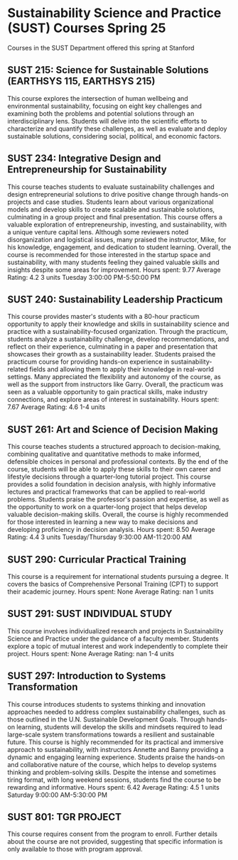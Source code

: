 # Sustainability Science and Practice (SUST) Courses Spring 25 
Courses in the SUST Department offered this spring at Stanford
 ## SUST 215: Science for Sustainable Solutions (EARTHSYS 115, EARTHSYS 215)
This course explores the intersection of human wellbeing and environmental sustainability, focusing on eight key challenges and examining both the problems and potential solutions through an interdisciplinary lens. Students will delve into the scientific efforts to characterize and quantify these challenges, as well as evaluate and deploy sustainable solutions, considering social, political, and economic factors.
## SUST 234: Integrative Design and Entrepreneurship for Sustainability
This course teaches students to evaluate sustainability challenges and design entrepreneurial solutions to drive positive change through hands-on projects and case studies. Students learn about various organizational models and develop skills to create scalable and sustainable solutions, culminating in a group project and final presentation.
This course offers a valuable exploration of entrepreneurship, investing, and sustainability, with a unique venture capital lens. Although some reviewers noted disorganization and logistical issues, many praised the instructor, Mike, for his knowledge, engagement, and dedication to student learning. Overall, the course is recommended for those interested in the startup space and sustainability, with many students feeling they gained valuable skills and insights despite some areas for improvement.
Hours spent: 9.77
Average Rating: 4.2
3 units
Tuesday 3:00:00 PM-5:50:00 PM
## SUST 240: Sustainability Leadership Practicum
This course provides master's students with a 80-hour practicum opportunity to apply their knowledge and skills in sustainability science and practice with a sustainability-focused organization. Through the practicum, students analyze a sustainability challenge, develop recommendations, and reflect on their experience, culminating in a paper and presentation that showcases their growth as a sustainability leader.
Students praised the practicum course for providing hands-on experience in sustainability-related fields and allowing them to apply their knowledge in real-world settings. Many appreciated the flexibility and autonomy of the course, as well as the support from instructors like Garry. Overall, the practicum was seen as a valuable opportunity to gain practical skills, make industry connections, and explore areas of interest in sustainability.
Hours spent: 7.67
Average Rating: 4.6
1-4 units
## SUST 261: Art and Science of Decision Making
This course teaches students a structured approach to decision-making, combining qualitative and quantitative methods to make informed, defensible choices in personal and professional contexts. By the end of the course, students will be able to apply these skills to their own career and lifestyle decisions through a quarter-long tutorial project.
This course provides a solid foundation in decision analysis, with highly informative lectures and practical frameworks that can be applied to real-world problems. Students praise the professor's passion and expertise, as well as the opportunity to work on a quarter-long project that helps develop valuable decision-making skills. Overall, the course is highly recommended for those interested in learning a new way to make decisions and developing proficiency in decision analysis.
Hours spent: 8.50
Average Rating: 4.4
3 units
Tuesday/Thursday 9:30:00 AM-11:20:00 AM
## SUST 290: Curricular Practical Training
This course is a requirement for international students pursuing a degree. It covers the basics of Comprehensive Personal Training (CPT) to support their academic journey.
Hours spent: None
Average Rating: nan
1 units
## SUST 291: SUST INDIVIDUAL STUDY
This course involves individualized research and projects in Sustainability Science and Practice under the guidance of a faculty member. Students explore a topic of mutual interest and work independently to complete their project.
Hours spent: None
Average Rating: nan
1-4 units
## SUST 297: Introduction to Systems Transformation
This course introduces students to systems thinking and innovation approaches needed to address complex sustainability challenges, such as those outlined in the U.N. Sustainable Development Goals. Through hands-on learning, students will develop the skills and mindsets required to lead large-scale system transformations towards a resilient and sustainable future.
This course is highly recommended for its practical and immersive approach to sustainability, with instructors Annette and Banny providing a dynamic and engaging learning experience. Students praise the hands-on and collaborative nature of the course, which helps to develop systems thinking and problem-solving skills. Despite the intense and sometimes tiring format, with long weekend sessions, students find the course to be rewarding and informative.
Hours spent: 6.42
Average Rating: 4.5
1 units
Saturday 9:00:00 AM-5:30:00 PM
## SUST 801: TGR PROJECT
This course requires consent from the program to enroll. Further details about the course are not provided, suggesting that specific information is only available to those with program approval.